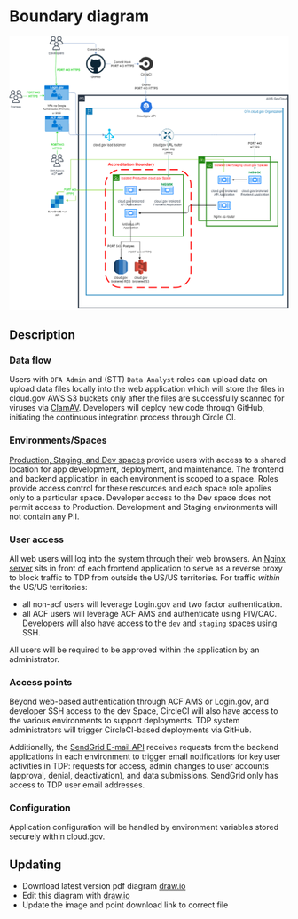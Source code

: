 # Boundary diagram

![Boundary diagram](diagram.png)

## Description

### Data flow

Users with `OFA Admin` and (STT) `Data Analyst` roles can upload data on upload data files locally into the web application which will store the files in cloud.gov AWS S3 buckets only after the files are successfully scanned for viruses via [ClamAV](../Technical-Documentation/Architecture-Decision-Record/012-antivirus-strategy.md). Developers will deploy new code through GitHub, initiating the continuous integration process through Circle CI.

### Environments/Spaces

[Production, Staging, and Dev spaces](../Technical-Documentation/diagrams/tdp-environments.png) provide users with access to a shared location for app development, deployment, and maintenance. The frontend and backend application in each environment is scoped to a space. Roles provide access control for these resources and each space role applies only to a particular space. Developer access to the Dev space does not permit access to Production. Development and Staging environments will not contain any PII.

### User access

All web users will log into the system through their web browsers. An [Nginx server](../../tdrs-frontend/nginx/README.md) sits in front of each frontend application to serve as a reverse proxy to block traffic to TDP from outside the US/US territories. For traffic *within* the US/US territories:
- all non-acf users will leverage Login.gov and two factor authentication.
- all ACF users will leverage ACF AMS and authenticate using PIV/CAC.  Developers will also have access to the `dev` and `staging` spaces using SSH.

All users will be required to be approved within the application by an administrator.

### Access points

Beyond web-based authentication through ACF AMS or Login.gov, and developer SSH access to the dev Space, CircleCI will also have access to the various environments to support deployments. TDP system administrators will trigger CircleCI-based deployments via GitHub. 

Additionally, the [SendGrid E-mail API](../Technical-Documentation/Architecture-Decision-Record/021-sendgrid.md) receives requests from the backend applications in each environment to trigger email notifications for key user activities in TDP: requests for access, admin changes to user accounts (approval, denial, deactivation), and data submissions. SendGrid only has access to TDP user email addresses. 

### Configuration

Application configuration will be handled by environment variables stored securely within cloud.gov.

## Updating

- Download latest version pdf diagram [draw.io](diagram.drawio)
- Edit this diagram with [draw.io](https://app.diagrams.net/)
- Update the image and point download link to correct file
